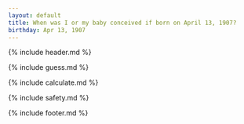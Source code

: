 ```yaml
---
layout: default
title: When was I or my baby conceived if born on April 13, 1907?
birthday: Apr 13, 1907
---
```


{% include header.md %}

{% include guess.md %}

{% include calculate.md %}

{% include safety.md %}

{% include footer.md %}




